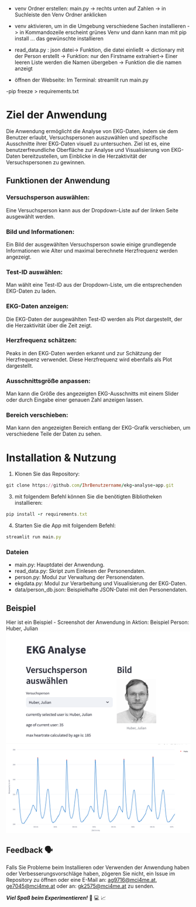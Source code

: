 - venv Ordner erstellen: main.py -> rechts unten auf Zahlen -> in Suchleiste den Venv Ordner anklicken

- venv aktivieren, um in die Umgebung verschiedene Sachen installieren -> in Kommandozeile erscheint grünes Venv und dann kann man mit pip install ... das gewünschte installieren

- read_data.py : json datei-> Funktion, die datei einließt -> dictionary mit der Person erstellt -> Funktion: nur den Firstname extrahiert-> Einer leeren Liste werden die Namen übergeben -> Funktion die die namen anzeigt

- öffnen der Webseite: Im Terminal: streamlit run main.py 

-pip freeze > requirements.txt

# Ziel der Anwendung
Die Anwendung ermöglicht die Analyse von EKG-Daten, indem sie dem Benutzer erlaubt, Versuchspersonen auszuwählen und spezifische Ausschnitte ihrer EKG-Daten visuell zu untersuchen.
Ziel ist es, eine benutzerfreundliche Oberfläche zur Analyse und Visualisierung von EKG-Daten bereitzustellen, um Einblicke in die Herzaktivität der Versuchspersonen zu gewinnen.

## Funktionen der Anwendung
### Versuchsperson auswählen: 
Eine Versuchsperson kann aus der Dropdown-Liste auf der linken Seite ausgewählt werden.
### Bild und Informationen: 
Ein Bild der ausgewählten Versuchsperson sowie einige grundlegende Informationen wie Alter und maximal berechnete Herzfrequenz werden angezeigt.
### Test-ID auswählen: 
Man wählt eine Test-ID aus der Dropdown-Liste, um die entsprechenden EKG-Daten zu laden.
### EKG-Daten anzeigen: 
Die EKG-Daten der ausgewählten Test-ID werden als Plot dargestellt, der die Herzaktivität über die Zeit zeigt.
### Herzfrequenz schätzen:
Peaks in den EKG-Daten werden erkannt und zur Schätzung der Herzfrequenz verwendet. Diese Herzfrequenz wird ebenfalls als Plot dargestellt.
### Ausschnittsgröße anpassen: 
Man kann die Größe des angezeigten EKG-Ausschnitts mit einem Slider oder durch Eingabe einer genauen Zahl anzeigen lassen.
### Bereich verschieben: 
Man kann den angezeigten Bereich entlang der EKG-Grafik verschieben, um verschiedene Teile der Daten zu sehen.

# Installation & Nutzung
1. Klonen Sie das Repository:
```ruby
git clone https://github.com/IhrBenutzername/ekg-analyse-app.git
```

3. mit folgendem Befehl können Sie die benötigten Bibliotheken installieren:
```ruby
pip install -r requirements.txt
```

4. Starten Sie die App mit folgendem Befehl:
```ruby
streamlit run main.py
```

### Dateien

- main.py: Hauptdatei der Anwendung.
- read_data.py: Skript zum Einlesen der Personendaten.
- person.py: Modul zur Verwaltung der Personendaten.
- ekgdata.py: Modul zur Verarbeitung und Visualisierung der EKG-Daten.
- data/person_db.json: Beispielhafte JSON-Datei mit den Personendaten.

## Beispiel
Hier ist ein Beispiel - Screenshot der Anwendung in Aktion:
Beispiel Person: Huber, Julian
![Screenshot1](screenshot_1.png)
![Screenshot2](screenshot_2.png)



## Feedback 🗣️
Falls Sie Probleme beim Installieren oder Verwenden der Anwendung haben oder Verbesserungsvorschläge haben, zögeren Sie nicht, ein Issue im Repository zu öffnen oder eine E-Mail an: ag9716@mci4me.at, ge7045@mci4me.at oder an: gk2575@mci4me.at zu senden.

**_Viel Spaß beim Experimentieren!_** 🦾 💻 📈







